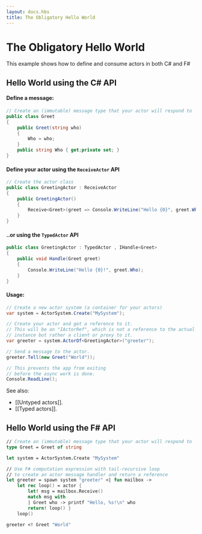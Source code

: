 ```yaml
---
layout: docs.hbs
title: The Obligatory Hello World
---
```

#  The Obligatory Hello World
This example shows how to define and consume actors in both C# and F#

## Hello World using the C# API
#### Define a message:
```csharp
// Create an (immutable) message type that your actor will respond to
public class Greet
{
    public Greet(string who)
    {
        Who = who;
    }
    public string Who { get;private set; }
}
```
#### Define your actor using the `ReceiveActor` API
```csharp
// Create the actor class
public class GreetingActor : ReceiveActor
{
    public GreetingActor()
    {
        Receive<Greet>(greet => Console.WriteLine("Hello {0}", greet.Who));
    }
}
```

#### ..or using the `TypedActor` API
```csharp
public class GreetingActor : TypedActor , IHandle<Greet>
{
    public void Handle(Greet greet)
    {
        Console.WriteLine("Hello {0}!", greet.Who);
    }
}
```


#### Usage:
```csharp
// Create a new actor system (a container for your actors)
var system = ActorSystem.Create("MySystem");

// Create your actor and get a reference to it.
// This will be an "IActorRef", which is not a reference to the actual actor
// instance but rather a client or proxy to it.
var greeter = system.ActorOf<GreetingActor>("greeter");

// Send a message to the actor.
greeter.Tell(new Greet("World"));

// This prevents the app from exiting
// before the async work is done.
Console.ReadLine();
```
See also:
- [[Untyped actors]].
- [[Typed actors]].

## Hello World using the F# API

```fsharp
// Create an (immutable) message type that your actor will respond to
type Greet = Greet of string

let system = ActorSystem.Create "MySystem"

// Use F# computation expression with tail-recursive loop
// to create an actor message handler and return a reference
let greeter = spawn system "greeter" <| fun mailbox ->
    let rec loop() = actor {
        let! msg = mailbox.Receive()
        match msg with
        | Greet who -> printf "Hello, %s!\n" who
        return! loop() }
    loop()

greeter <! Greet "World"
```
